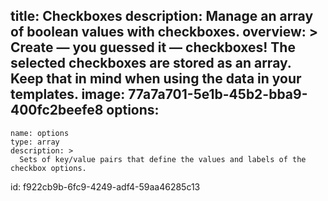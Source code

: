 title: Checkboxes
description: Manage an array of boolean values with checkboxes.
overview: >
  Create — you guessed it — checkboxes! The selected checkboxes are stored as an array. Keep that in mind when using the data in your templates.
image: 77a7a701-5e1b-45b2-bba9-400fc2beefe8
options:
  -
    name: options
    type: array
    description: >
      Sets of key/value pairs that define the values and labels of the checkbox options.
id: f922cb9b-6fc9-4249-adf4-59aa46285c13
